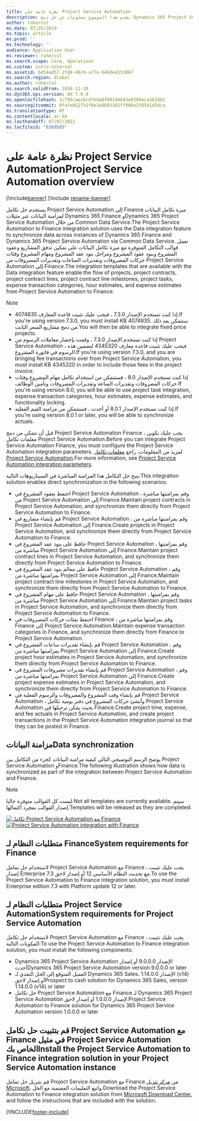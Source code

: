 ```yaml
---
title: نظرة عامة على Project Service Automation
description: يقدم هذا الموضوع معلومات عن حل دمج Dynamics 365 Project Service Automation في Dynamics 365 Finance.
author: ruhercul
ms.date: 07/25/2019
ms.topic: article
ms.prod: ''
ms.technology: ''
audience: Application User
ms.reviewer: ruhercul
ms.search.scope: Core, Operations
ms.custom: intro-internal
ms.assetid: b454ad57-2fd6-46c9-a77e-646de4153067
ms.search.region: Global
ms.author: ruhercul
ms.search.validFrom: 2016-11-28
ms.dyn365.ops.version: AX 7.0.0
ms.openlocfilehash: 1c756caec6cd7eda8f891446d3e8309aca3b2482
ms.sourcegitcommit: 0fafe022731f0e1e8693382ff906e3f8541d34ca
ms.translationtype: HT
ms.contentlocale: ar-SA
ms.lasthandoff: 07/07/2021
ms.locfileid: "6369585"
---
```

# <a name="project-service-automation-overview"></a><span data-ttu-id="cd53a-103">نظرة عامة على Project Service Automation</span><span class="sxs-lookup"><span data-stu-id="cd53a-103">Project Service Automation overview</span></span>

[!include[banner](../includes/banner.md)]
[!include [rename-banner](~/includes/cc-data-platform-banner.md)]

<span data-ttu-id="cd53a-104">يستخدم حل تكامل Project Service Automation إلى Finance ميزة تكامل البيانات لمزامنة البيانات عبر مثيلات Dynamics 365 Finance وDynamics 365 Project Service Automation من خلال Common Data Service.</span><span class="sxs-lookup"><span data-stu-id="cd53a-104">The Project Service Automation to Finance integration solution uses the Data integration feature to synchronize data across instances of Dynamics 365 Finance and Dynamics 365 Project Service Automation via Common Data Service.</span></span> <span data-ttu-id="cd53a-105">تعمل قوالب التكامل المتوفرة مع ميزة تكامل البيانات على تمكين تدفق المشاريع وعقود المشروع وبنود عقود المشروع ومراحل بنود عقد المشروع ومهام المشروع وفئات حركات المصروفات وتقديرات الساعات وتقديرات المصروفات من Project Service Automation إلى Finance.</span><span class="sxs-lookup"><span data-stu-id="cd53a-105">The integration templates that are available with the Data integration feature enable the flow of projects, project contracts, project contract lines, project contract line milestones, project tasks, expense transaction categories, hour estimates, and expense estimates from Project Service Automation to Finance.</span></span>

> [!NOTE]
> - <span data-ttu-id="cd53a-106">إذا كنت تستخدم الإصدار 7.3.0 ، فيجب عليك تثبيت قاعدة المعارف 4074835.</span><span class="sxs-lookup"><span data-stu-id="cd53a-106">If you're using version 7.3.0, you must install KB 4074835.</span></span> <span data-ttu-id="cd53a-107">ستتمكن بعد ذلك من دمج مشاريع السعر الثابت.</span><span class="sxs-lookup"><span data-stu-id="cd53a-107">You will then be able to integrate fixed price projects.</span></span>
> - <span data-ttu-id="cd53a-108">إذا كنت تستخدم الإصدار 7.3.0 ، وقمت بإحضار معاملات الرسوم من Project Service Automation ، فيجب عليك تثبيت قاعدة معارف 4345320 لتضمين هذه الرسوم في فاتورة المشروع.</span><span class="sxs-lookup"><span data-stu-id="cd53a-108">If you're using version 7.3.0, and you are bringing fee transactions over from Project Service Automation, you must install KB 4345320 in order to include those fees in the project invoice.</span></span>
> - <span data-ttu-id="cd53a-109">إذا كنت تستخدم الإصدار 8.0 ، فستتمكن من استخدام تكامل مهام المشروع وفئات حركات المصروفات وتقديرات الساعة وتقديرات المصروفات وتأمين الوظائف.</span><span class="sxs-lookup"><span data-stu-id="cd53a-109">If you're using version 8.0, you will be able to use project task integration, expense transaction categories, hour estimates, expense estimates, and functionality locking.</span></span>
> - <span data-ttu-id="cd53a-110">إذا كنت تستخدم الإصدار 8.0.1 أو أحدث ، فستتمكن من مزامنة القيم الفعلية.</span><span class="sxs-lookup"><span data-stu-id="cd53a-110">If you're using version 8.0.1 or later, you will be able to synchronize actuals.</span></span>

<span data-ttu-id="cd53a-111">قبل أن تتمكن من دمج Project Service Automation Finance ، يجب عليك تكوين معلمات تكامل Project Service Automation.</span><span class="sxs-lookup"><span data-stu-id="cd53a-111">Before you can integrate Project Service Automation Finance, you must configure the Project Service Automation integration parameters.</span></span> <span data-ttu-id="cd53a-112">لمزيد من المعلومات، راجع [معلمات تكامل Project Service Automation](PSA-parameters.md).</span><span class="sxs-lookup"><span data-stu-id="cd53a-112">For more information, see [Project Service Automation integration parameters](PSA-parameters.md).</span></span>

<span data-ttu-id="cd53a-113">يتيح حل التكامل هذا المزامنة المباشرة في السيناريوهات التالية:</span><span class="sxs-lookup"><span data-stu-id="cd53a-113">This integration solution enables direct synchronization in the following scenarios:</span></span>

- <span data-ttu-id="cd53a-114">احتفظ بعقود المشروع في Project Service Automation ، وقم بمزامنتها مباشرة من Project Service Automation إلى Finance.</span><span class="sxs-lookup"><span data-stu-id="cd53a-114">Maintain project contracts in Project Service Automation, and synchronize them directly from Project Service Automation to Finance.</span></span>
- <span data-ttu-id="cd53a-115">قم بإنشاء مشاريع في Project Service Automation ، وقم بمزامنتها مباشرة من Project Service Automation إلى Finance.</span><span class="sxs-lookup"><span data-stu-id="cd53a-115">Create projects in Project Service Automation, and synchronize them directly from Project Service Automation to Finance.</span></span>
- <span data-ttu-id="cd53a-116">حافظ على بنود عقد المشروع في Project Service Automation ، وقم بمزامنتها مباشرة من Project Service Automation إلى Finance.</span><span class="sxs-lookup"><span data-stu-id="cd53a-116">Maintain project contract lines in Project Service Automation, and synchronize them directly from Project Service Automation to Finance.</span></span>
- <span data-ttu-id="cd53a-117">حافظ على معالم بنود عقد المشروع في Project Service Automation ، وقم بمزامنتها مباشرة من Project Service Automation إلى Finance.</span><span class="sxs-lookup"><span data-stu-id="cd53a-117">Maintain project contract line milestones in Project Service Automation, and synchronize them directly from Project Service Automation to Finance.</span></span>
- <span data-ttu-id="cd53a-118">حافظ على مهام المشروع في Project Service Automation ، وقم بمزامنتها مباشرة من Project Service Automation إلى Finance.</span><span class="sxs-lookup"><span data-stu-id="cd53a-118">Maintain project tasks in Project Service Automation, and synchronize them directly from Project Service Automation to Finance.</span></span>
- <span data-ttu-id="cd53a-119">احتفظ بفئات حركات المصروفات في Finance ، وقم بمزامنتها مباشرة من Finance إلى Project Service Automation.</span><span class="sxs-lookup"><span data-stu-id="cd53a-119">Maintain expense transaction categories in Finance, and synchronize them directly from Finance to Project Service Automation.</span></span>
- <span data-ttu-id="cd53a-120">قم بإنشاء تقديرات ساعات المشروع في Project Service Automation ، وقم بمزامنتها مباشرة من Project Service Automation إلى Finance.</span><span class="sxs-lookup"><span data-stu-id="cd53a-120">Create project hour estimates in Project Service Automation, and synchronize them directly from Project Service Automation to Finance.</span></span>
- <span data-ttu-id="cd53a-121">قم بإنشاء تقديرات مصروفات المشروع في Project Service Automation ، وقم بمزامنتها مباشرة من Project Service Automation إلى Finance.</span><span class="sxs-lookup"><span data-stu-id="cd53a-121">Create project expense estimates in Project Service Automation, and synchronize them directly from Project Service Automation to Finance.</span></span>
- <span data-ttu-id="cd53a-122">قم بإنشاء وقت المشروع والمصروفات والرسوم الفعلية في Project Service Automation ، وأنشئ حركات المشروع في دفتر يومية تكامل Project Service Automation بحيث يمكن ترحيلها في Finance.</span><span class="sxs-lookup"><span data-stu-id="cd53a-122">Create project time, expense, and fee actuals in Project Service Automation, and create project transactions in the Project Service Automation integration journal so that they can be posted in Finance.</span></span>

## <a name="data-synchronization"></a><span data-ttu-id="cd53a-123">مزامنة البيانات</span><span class="sxs-lookup"><span data-stu-id="cd53a-123">Data synchronization</span></span>

<span data-ttu-id="cd53a-124">يوضح الرسم التوضيحي التالي كيفية مزامنة البيانات كجزء من التكامل بين Project Service Automation وFinance.</span><span class="sxs-lookup"><span data-stu-id="cd53a-124">The following illustration shows how data is synchronized as part of the integration between Project Service Automation and Finance.</span></span>

> [!NOTE]
> <span data-ttu-id="cd53a-125">ليست كل القوالب متوفرة حاليا.</span><span class="sxs-lookup"><span data-stu-id="cd53a-125">Not all templates are currently available.</span></span> <span data-ttu-id="cd53a-126">سيتم إصدار القوالب بمجرد اكتمالها.</span><span class="sxs-lookup"><span data-stu-id="cd53a-126">Templates will be released as they are completed.</span></span>

<span data-ttu-id="cd53a-127">[![تكامل Project Service Automation مع Finance](./media/PSA-integration.png)](./media/PSA-integration.png)</span><span class="sxs-lookup"><span data-stu-id="cd53a-127">[![Project Service Automation integration with Finance](./media/PSA-integration.png)](./media/PSA-integration.png)</span></span>

## <a name="system-requirements-for-finance"></a><span data-ttu-id="cd53a-128">متطلبات النظام لـ Finance</span><span class="sxs-lookup"><span data-stu-id="cd53a-128">System requirements for Finance</span></span>

<span data-ttu-id="cd53a-129">لاستخدام حل تمامل Project Service Automation مع Finance ، يجب عليك تثبيت إصدار Enterprise 7.3 مع تحديث النظام الأساسي 12 أو إصدار لاحق.</span><span class="sxs-lookup"><span data-stu-id="cd53a-129">To use the Project Service Automation to Finance integration solution, you must install Enterprise edition 7.3 with Platform update 12 or later.</span></span>

## <a name="system-requirements-for-project-service-automation"></a><span data-ttu-id="cd53a-130">متطلبات النظام لـ Project Service Automation</span><span class="sxs-lookup"><span data-stu-id="cd53a-130">System requirements for Project Service Automation</span></span>

<span data-ttu-id="cd53a-131">لاستخدام حل تكامل Project Service Automation مع Finance ، يجب عليك تثبيت المكونات التالية:</span><span class="sxs-lookup"><span data-stu-id="cd53a-131">To use the Project Service Automation to Finance integration solution, you must install the following components:</span></span>

- <span data-ttu-id="cd53a-132">Dynamics 365 Project Service Automation الإصدار 9.0.0.0 أو إصدار أحدث</span><span class="sxs-lookup"><span data-stu-id="cd53a-132">Dynamics 365 Project Service Automation version 9.0.0.0 or later</span></span>
- <span data-ttu-id="cd53a-133">العميل المتوقع إلى الحل النقدي لـ Dynamics 365 Sales، الإصدار 1.14.0.0 (v14) أو إصدار لاحق</span><span class="sxs-lookup"><span data-stu-id="cd53a-133">Prospect to cash solution for Dynamics 365 Sales, version 1.14.0.0 (v14) or later</span></span>
- <span data-ttu-id="cd53a-134">حل تكامل Project Service Automation مع Finance لـ Dynamics 365 Project Service Automation لإصدار 1.0.0.0 أو إصدار لاحق.</span><span class="sxs-lookup"><span data-stu-id="cd53a-134">Project Service Automation to Finance solution for Dynamics 365 Project Service Automation version 1.0.0.0 or later</span></span>

## <a name="install-the-project-service-automation-to-finance-integration-solution-in-your-project-service-automation-instance"></a><span data-ttu-id="cd53a-135">قم بتثبيت حل تكامل Project Service Automation مع Finance في مثيل Project Service Automation الخاص بك</span><span class="sxs-lookup"><span data-stu-id="cd53a-135">Install the Project Service Automation to Finance integration solution in your Project Service Automation instance</span></span>

<span data-ttu-id="cd53a-136">قم بتنزيل حل تمامل Project Service Automation مع Finance من [مركز تنزيل Microsoft‬](https://www.microsoft.com/download/details.aspx?id=57016)، واتبع التعليمات المضمنة مع الحل.</span><span class="sxs-lookup"><span data-stu-id="cd53a-136">Download the Project Service Automation to Finance integration solution from [Microsoft Download Center](https://www.microsoft.com/download/details.aspx?id=57016), and follow the instructions that are included with the solution.</span></span>


[!INCLUDE[footer-include](../includes/footer-banner.md)]